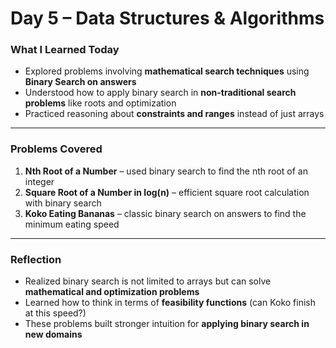 # Day 5 – Data Structures & Algorithms  

###  What I Learned Today  
- Explored problems involving **mathematical search techniques** using **Binary Search on answers**  
- Understood how to apply binary search in **non-traditional search problems** like roots and optimization  
- Practiced reasoning about **constraints and ranges** instead of just arrays  

---

###  Problems Covered  
1. **Nth Root of a Number** – used binary search to find the nth root of an integer  
2. **Square Root of a Number in log(n)** – efficient square root calculation with binary search  
3. **Koko Eating Bananas** – classic binary search on answers to find the minimum eating speed  

---

###  Reflection  
- Realized binary search is not limited to arrays but can solve **mathematical and optimization problems**  
- Learned how to think in terms of **feasibility functions** (can Koko finish at this speed?)  
- These problems built stronger intuition for **applying binary search in new domains**  


